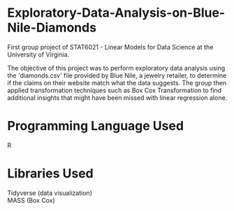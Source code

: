 # Exploratory-Data-Analysis-on-Blue-Nile-Diamonds
First group project of STAT6021 - Linear Models for Data Science at the University of Virginia.

The objective of this project was to perform exploratory data analysis using the 'diamonds.csv' file provided by Blue Nile, a jewelry retailer, to determine if the claims on their website match what the data suggests. The group then applied transformation techniques such as Box Cox Transformation to find additional insights that might have been missed with linear regression alone.

# Programming Language Used
R

# Libraries Used
Tidyverse (data visualization) \
MASS (Box Cox)
